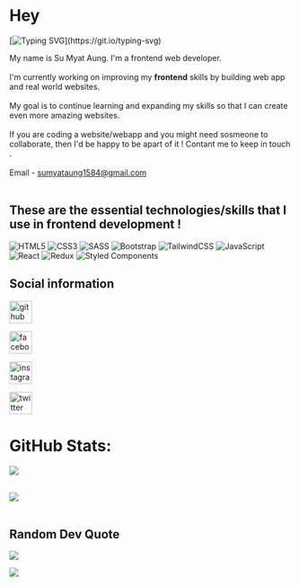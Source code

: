 # Hey 
[![Typing SVG](https://readme-typing-svg.herokuapp.com?color=%2336BCF7&lines=Welcome+to+Su+Myat+Aung's+profile!)](https://git.io/typing-svg)

My name is Su Myat Aung. I'm a frontend web developer.
<br/>
<br/>
I'm currently working on improving my **frontend** skills by building web app and real world websites.
<br/>
<br/>
My goal is to continue learning and expanding my skills so that I can create even more amazing websites.
<br/>
<br/>
If you are coding a website/webapp and you might need sosmeone to collaborate, then I'd be happy to be apart of it ! Contant me to keep in touch .
<br/>
<br/>
Email - sumyataung1584@gmail.com 
<br/>
<br/>
<!-- ![giphy](https://user-images.githubusercontent.com/108873224/204598203-7fd0251c-8549-4fc7-b279-412d767d727a.gif) -->



## These are the essential technologies/skills that I use in frontend development !

![HTML5](https://img.shields.io/badge/html5-%23E34F26.svg?style=for-the-badge&logo=html5&logoColor=white) 
![CSS3](https://img.shields.io/badge/css3-%231572B6.svg?style=for-the-badge&logo=css3&logoColor=white) 
![SASS](https://img.shields.io/badge/SASS-hotpink.svg?style=for-the-badge&logo=SASS&logoColor=white) 
![Bootstrap](https://img.shields.io/badge/bootstrap-%23563D7C.svg?style=for-the-badge&logo=bootstrap&logoColor=white) 
![TailwindCSS](https://img.shields.io/badge/tailwindcss-%2338B2AC.svg?style=for-the-badge&logo=tailwind-css&logoColor=white) 
![JavaScript](https://img.shields.io/badge/javascript-%23323330.svg?style=for-the-badge&logo=javascript&logoColor=%23F7DF1E) 
![React](https://img.shields.io/badge/react-%2320232a.svg?style=for-the-badge&logo=react&logoColor=%2361DAFB) 
![Redux](https://img.shields.io/badge/redux-%23593d88.svg?style=for-the-badge&logo=redux&logoColor=white) 
![Styled Components](https://img.shields.io/badge/styled--components-DB7093?style=for-the-badge&logo=styled-components&logoColor=white)


<!-- 
### Tools
- Terminal, command prompt ( CLI )
- Git and GitHub ( version control )
- NPM ( package manager )
- Chrome Dev tools ( web developer tools )
- Gulp ( front-end tasks runner, build tool )
- VS-code ( code editor )
- Chrome ( Browser ) -->

## Social information

[<img src='https://cdn.jsdelivr.net/npm/simple-icons@3.0.1/icons/github.svg' alt='github' height='40'>](https://github.com/sumyat-aung) 

[<img src='https://cdn.jsdelivr.net/npm/simple-icons@3.0.1/icons/facebook.svg' alt='facebook' height='40'>](https://www.facebook.com/sumyataung2004)

[<img src='https://cdn.jsdelivr.net/npm/simple-icons@3.0.1/icons/instagram.svg' alt='instagram' height='40'>](https://www.instagram.com/sumyataung_2004/) 

[<img src='https://cdn.jsdelivr.net/npm/simple-icons@3.0.1/icons/twitter.svg' alt='twitter' height='40'>](https://twitter.com/SuMyatAung158)  


#  GitHub Stats:

![](https://github-readme-stats.vercel.app/api?username=sumyat-aung&theme=dark&hide_border=true&include_all_commits=true&count_private=true)<br/><br/>

![](https://github-readme-streak-stats.herokuapp.com/?user=sumyat-aung&theme=dark&hide_border=true)<br/> <br/>

<!-- ![](https://github-readme-stats.vercel.app/api/top-langs/?username=sumyat-aung&theme=dark&hide_border=true&include_all_commits=true&count_private=true&layout=compact) <br/> <br/> -->

<!-- ![GitHub Activity Graph](https://activity-graph.herokuapp.com/graph?username=sumyat-aung)   <br/> <br/> -->


##  Random Dev Quote
![](https://quotes-github-readme.vercel.app/api?type=horizontal&theme=dark) <br/>

<!-- ##  Random Dev Meme
<img src="https://random-memer.herokuapp.com/" width="512px"/>  <br/> -->
 

[![](https://visitcount.itsvg.in/api?id=sumyat-aung&label=Profile%20Views&color=12&icon=0&pretty=true)](https://visitcount.itsvg.in)

<br/>
<br/>

<!-- ![giphy](https://user-images.githubusercontent.com/108873224/204597953-ff022bec-7863-4d0d-9ea6-3186a1b1c5f5.gif)
<br/>

![giphy](https://user-images.githubusercontent.com/108873224/204598870-b3dd1191-bec4-4954-8f4b-32319d3de968.gif) -->

